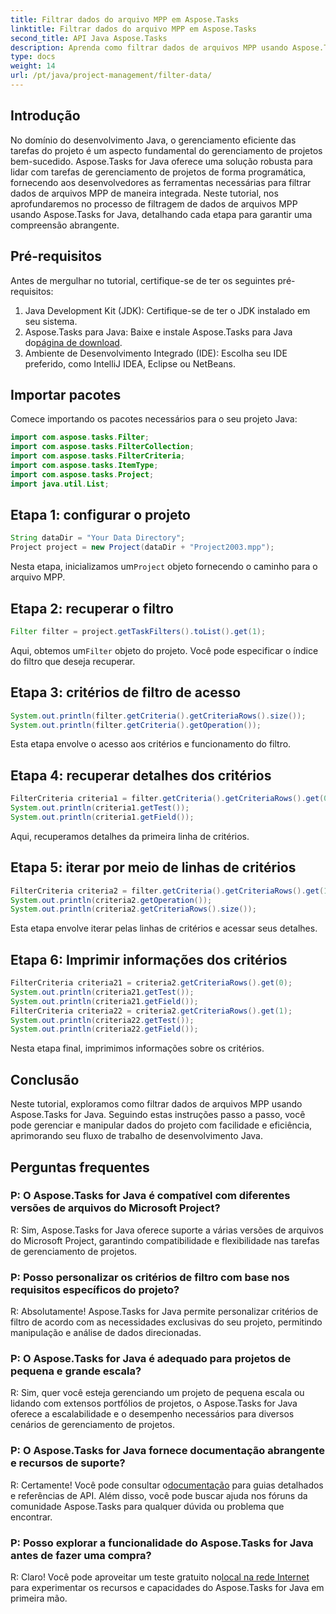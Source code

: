```yaml
---
title: Filtrar dados do arquivo MPP em Aspose.Tasks
linktitle: Filtrar dados do arquivo MPP em Aspose.Tasks
second_title: API Java Aspose.Tasks
description: Aprenda como filtrar dados de arquivos MPP usando Aspose.Tasks for Java. Aprimore seu fluxo de trabalho de gerenciamento de projetos sem esforço.
type: docs
weight: 14
url: /pt/java/project-management/filter-data/
---
```

## Introdução
No domínio do desenvolvimento Java, o gerenciamento eficiente das tarefas do projeto é um aspecto fundamental do gerenciamento de projetos bem-sucedido. Aspose.Tasks for Java oferece uma solução robusta para lidar com tarefas de gerenciamento de projetos de forma programática, fornecendo aos desenvolvedores as ferramentas necessárias para filtrar dados de arquivos MPP de maneira integrada. Neste tutorial, nos aprofundaremos no processo de filtragem de dados de arquivos MPP usando Aspose.Tasks for Java, detalhando cada etapa para garantir uma compreensão abrangente.
## Pré-requisitos
Antes de mergulhar no tutorial, certifique-se de ter os seguintes pré-requisitos:
1. Java Development Kit (JDK): Certifique-se de ter o JDK instalado em seu sistema.
2.  Aspose.Tasks para Java: Baixe e instale Aspose.Tasks para Java do[página de download](https://releases.aspose.com/tasks/java/).
3. Ambiente de Desenvolvimento Integrado (IDE): Escolha seu IDE preferido, como IntelliJ IDEA, Eclipse ou NetBeans.

## Importar pacotes
Comece importando os pacotes necessários para o seu projeto Java:
```java
import com.aspose.tasks.Filter;
import com.aspose.tasks.FilterCollection;
import com.aspose.tasks.FilterCriteria;
import com.aspose.tasks.ItemType;
import com.aspose.tasks.Project;
import java.util.List;
```

## Etapa 1: configurar o projeto
```java
String dataDir = "Your Data Directory";
Project project = new Project(dataDir + "Project2003.mpp");
```
 Nesta etapa, inicializamos um`Project` objeto fornecendo o caminho para o arquivo MPP.
## Etapa 2: recuperar o filtro
```java
Filter filter = project.getTaskFilters().toList().get(1);
```
 Aqui, obtemos um`Filter` objeto do projeto. Você pode especificar o índice do filtro que deseja recuperar.
## Etapa 3: critérios de filtro de acesso
```java
System.out.println(filter.getCriteria().getCriteriaRows().size());
System.out.println(filter.getCriteria().getOperation());
```
Esta etapa envolve o acesso aos critérios e funcionamento do filtro.
## Etapa 4: recuperar detalhes dos critérios
```java
FilterCriteria criteria1 = filter.getCriteria().getCriteriaRows().get(0);
System.out.println(criteria1.getTest());
System.out.println(criteria1.getField());
```
Aqui, recuperamos detalhes da primeira linha de critérios.
## Etapa 5: iterar por meio de linhas de critérios
```java
FilterCriteria criteria2 = filter.getCriteria().getCriteriaRows().get(1);
System.out.println(criteria2.getOperation());
System.out.println(criteria2.getCriteriaRows().size());
```
Esta etapa envolve iterar pelas linhas de critérios e acessar seus detalhes.
## Etapa 6: Imprimir informações dos critérios
```java
FilterCriteria criteria21 = criteria2.getCriteriaRows().get(0);
System.out.println(criteria21.getTest());
System.out.println(criteria21.getField());
FilterCriteria criteria22 = criteria2.getCriteriaRows().get(1);
System.out.println(criteria22.getTest());
System.out.println(criteria22.getField());
```
Nesta etapa final, imprimimos informações sobre os critérios.

## Conclusão
Neste tutorial, exploramos como filtrar dados de arquivos MPP usando Aspose.Tasks for Java. Seguindo estas instruções passo a passo, você pode gerenciar e manipular dados do projeto com facilidade e eficiência, aprimorando seu fluxo de trabalho de desenvolvimento Java.
## Perguntas frequentes
### P: O Aspose.Tasks for Java é compatível com diferentes versões de arquivos do Microsoft Project?
R: Sim, Aspose.Tasks for Java oferece suporte a várias versões de arquivos do Microsoft Project, garantindo compatibilidade e flexibilidade nas tarefas de gerenciamento de projetos.
### P: Posso personalizar os critérios de filtro com base nos requisitos específicos do projeto?
R: Absolutamente! Aspose.Tasks for Java permite personalizar critérios de filtro de acordo com as necessidades exclusivas do seu projeto, permitindo manipulação e análise de dados direcionadas.
### P: O Aspose.Tasks for Java é adequado para projetos de pequena e grande escala?
R: Sim, quer você esteja gerenciando um projeto de pequena escala ou lidando com extensos portfólios de projetos, o Aspose.Tasks for Java oferece a escalabilidade e o desempenho necessários para diversos cenários de gerenciamento de projetos.
### P: O Aspose.Tasks for Java fornece documentação abrangente e recursos de suporte?
 R: Certamente! Você pode consultar o[documentação](https://reference.aspose.com/tasks/java/) para guias detalhados e referências de API. Além disso, você pode buscar ajuda nos fóruns da comunidade Aspose.Tasks para qualquer dúvida ou problema que encontrar.
### P: Posso explorar a funcionalidade do Aspose.Tasks for Java antes de fazer uma compra?
 R: Claro! Você pode aproveitar um teste gratuito no[local na rede Internet](https://releases.aspose.com/) para experimentar os recursos e capacidades do Aspose.Tasks for Java em primeira mão.